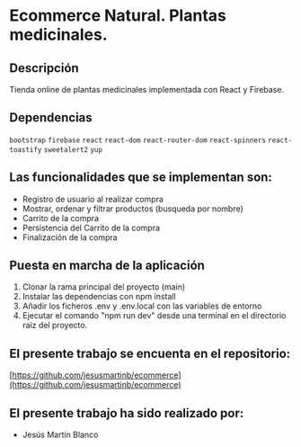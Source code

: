 # Ecommerce Natural. Plantas medicinales.

## Descripción

Tienda online de plantas medicinales implementada con React y Firebase.

## Dependencias

`bootstrap`
`firebase`
`react`
`react-dom`
`react-router-dom`
`react-spinners`
`react-toastify`
`sweetalert2`
`yup`

## Las funcionalidades que se implementan son:

- Registro de usuario al realizar compra
- Mostrar, ordenar y filtrar productos (busqueda por nombre)
- Carrito de la compra
- Persistencia del Carrito de la compra
- Finalización de la compra

## Puesta en marcha de la aplicación

1. Clonar la rama principal del proyecto (main)
2. Instalar las dependencias con npm install
3. Añadir los ficheros .env y .env.local con las variables de entorno
4. Ejecutar el comando "npm run dev" desde una terminal en el directorio raiz del proyecto.

## El presente trabajo se encuenta en el repositorio:

[https://github.com/jesusmartinb/ecommerce](https://github.com/jesusmartinb/ecommerce)

## El presente trabajo ha sido realizado por:

- Jesús Martín Blanco
